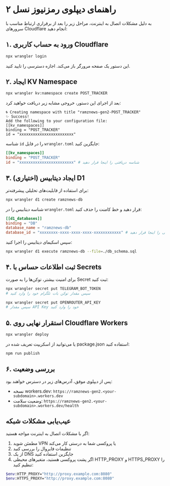 # راهنمای دیپلوی رمزنیوز نسل ۲

به دلیل مشکلات اتصال به اینترنت، مراحل زیر را بعد از برقراری ارتباط مناسب با سرورهای Cloudflare انجام دهید:

## ۱. ورود به حساب کاربری Cloudflare

```bash
npx wrangler login
```

این دستور یک صفحه مرورگر باز می‌کند. اجازه دسترسی را تایید کنید.

## ۲. ایجاد KV Namespace

```bash
npx wrangler kv:namespace create POST_TRACKER
```

بعد از اجرای این دستور، خروجی مشابه زیر دریافت خواهید کرد:

```
🌀 Creating namespace with title "ramznews-gen2-POST_TRACKER"
✨ Success!
Add the following to your configuration file:
[[kv_namespaces]]
binding = "POST_TRACKER"
id = "xxxxxxxxxxxxxxxxxxxxxxxx"
```

شناسه `id` را در فایل `wrangler.toml` جایگزین کنید:

```toml
[[kv_namespaces]]
binding = "POST_TRACKER"
id = "xxxxxxxxxxxxxxxxxxxxxxxx" # شناسه دریافتی را اینجا قرار دهید
```

## ۳. (اختیاری) ایجاد دیتابیس D1

برای استفاده از قابلیت‌های تحلیلی پیشرفته‌تر:

```bash
npx wrangler d1 create ramznews-db
```

شناسه دیتابیس را در `wrangler.toml` قرار دهید و خط کامنت را حذف کنید:

```toml
[[d1_databases]]
binding = "DB"
database_name = "ramznews-db"
database_id = "xxxxxxxx-xxxx-xxxx-xxxx-xxxxxxxxxxxx" # شناسه دریافتی را اینجا قرار دهید
```

سپس اسکیمای دیتابیس را اجرا کنید:

```bash
npx wrangler d1 execute ramznews-db --file=./db_schema.sql
```

## ۴. ثبت اطلاعات حساس با Secrets

برای امنیت بیشتر، توکن‌ها را به صورت Secret ثبت کنید:

```bash
npx wrangler secret put TELEGRAM_BOT_TOKEN
# سپس مقدار توکن بات تلگرام خود را وارد کنید

npx wrangler secret put OPENROUTER_API_KEY
# سپس مقدار API Key خود را وارد کنید
```

## ۵. استقرار نهایی روی Cloudflare Workers

```bash
npx wrangler deploy
```

یا می‌توانید از اسکریپت تعریف شده در package.json استفاده کنید:

```bash
npm run publish
```

## ۶. بررسی وضعیت

پس از دیپلوی موفق، آدرس‌های زیر در دسترس خواهند بود:
- نسخه workers.dev: `https://ramznews-gen2.<your-subdomain>.workers.dev`
- وضعیت سلامت: `https://ramznews-gen2.<your-subdomain>.workers.dev/health`

## عیب‌یابی مشکلات شبکه

اگر با مشکلات اتصال به اینترنت مواجه هستید:

1. مطمئن شوید VPN یا پروکسی شما به درستی کار می‌کند
2. تنظیمات فایروال را بررسی کنید
3. از یک DNS جایگزین استفاده کنید
4. اگر پشت پروکسی هستید، متغیرهای محیطی HTTP_PROXY و HTTPS_PROXY را تنظیم کنید:

```bash
$env:HTTP_PROXY="http://proxy.example.com:8080"
$env:HTTPS_PROXY="http://proxy.example.com:8080"
``` 
